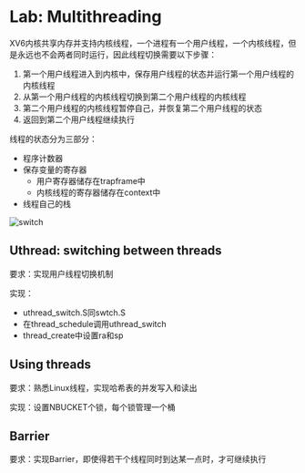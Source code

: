 # Lab: Multithreading
XV6内核共享内存并支持内核线程，一个进程有一个用户线程，一个内核线程，但是永远也不会两者同时运行，因此线程切换需要以下步骤：

1. 第一个用户线程进入到内核中，保存用户线程的状态并运行第一个用户线程的内核线程
2. 从第一个用户线程的内核线程切换到第二个用户线程的内核线程
3. 第二个用户线程的内核线程暂停自己，并恢复第二个用户线程的状态
4. 返回到第二个用户线程继续执行

线程的状态分为三部分：
- 程序计数器
- 保存变量的寄存器
  - 用户寄存器储存在trapframe中
  - 内核线程的寄存器储存在context中
- 线程自己的栈

![switch](https://img2018.cnblogs.com/blog/1521884/201811/1521884-20181110221631207-436594504.png)

## Uthread: switching between threads

要求：实现用户线程切换机制

实现：
- uthread_switch.S同swtch.S
- 在thread_schedule调用uthread_switch
- thread_create中设置ra和sp

## Using threads

要求：熟悉Linux线程，实现哈希表的并发写入和读出

实现：设置NBUCKET个锁，每个锁管理一个桶

## Barrier

要求：实现Barrier，即使得若干个线程同时到达某一点时，才可继续执行
